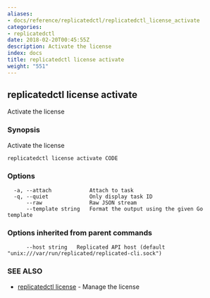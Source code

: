 ```yaml
---
aliases:
- docs/reference/replicatedctl/replicatedctl_license_activate
categories:
- replicatedctl
date: 2018-02-20T00:45:55Z
description: Activate the license
index: docs
title: replicatedctl license activate
weight: "551"
---
```


## replicatedctl license activate

Activate the license

### Synopsis


Activate the license

```
replicatedctl license activate CODE
```

### Options

```
  -a, --attach            Attach to task
  -q, --quiet             Only display task ID
      --raw               Raw JSON stream
      --template string   Format the output using the given Go template
```

### Options inherited from parent commands

```
      --host string   Replicated API host (default "unix:///var/run/replicated/replicated-cli.sock")
```

### SEE ALSO
* [replicatedctl license](/api/replicatedctl/replicatedctl_license/)	 - Manage the license

